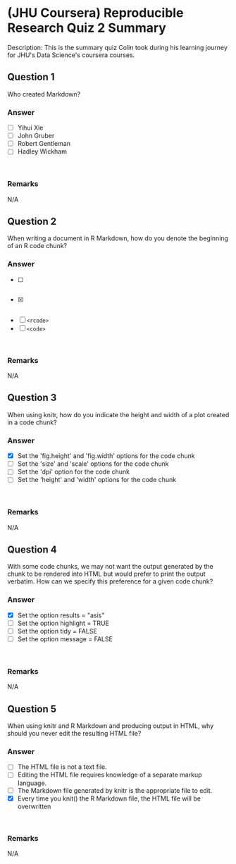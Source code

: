 # (JHU Coursera) Reproducible Research Quiz 2 Summary

Description: This is the summary quiz Colin took during his learning journey for JHU's Data Science's coursera courses.</br>

Question 1
----------
Who created Markdown? </br>

### Answer
- [ ] Yihui Xie
- [ ] John Gruber
- [ ] Robert Gentleman
- [ ] Hadley Wickham
</br>

### Remarks
N/A </br>

Question 2
----------
When writing a document in R Markdown, how do you denote the beginning of an R code chunk? </br>

### Answer
- [ ] ```
- [x] ```{r}
- [ ] `<rcode>`
- [ ] `<code>`
</br>

### Remarks
N/A </br>


Question 3
----------
When using knitr, how do you indicate the height and width of a plot created in a code chunk? </br>

### Answer
- [x] Set the 'fig.height' and 'fig.width' options for the code chunk
- [ ] Set the 'size' and 'scale' options for the code chunk
- [ ] Set the 'dpi' option for the code chunk
- [ ] Set the 'height' and 'width' options for the code chunk
</br>

### Remarks
N/A </br>

Question 4
----------
With some code chunks, we may not want the output generated by the chunk to be rendered into HTML but would prefer to print the output verbatim. How can we specify this preference for a given code chunk? </br>

### Answer
- [x] Set the option results = "asis"
- [ ] Set the option highlight = TRUE
- [ ] Set the option tidy = FALSE
- [ ] Set the option message = FALSE
</br>

### Remarks
N/A </br>

Question 5
----------
When using knitr and R Markdown and producing output in HTML, why should you never edit the resulting HTML file? </br>

### Answer
- [ ] The HTML file is not a text file.
- [ ] Editing the HTML file requires knowledge of a separate markup language.
- [ ] The Markdown file generated by knitr is the appropriate file to edit.
- [x] Every time you knit() the R Markdown file, the HTML file will be overwritten
</br>

### Remarks
N/A </br>
